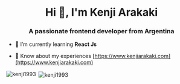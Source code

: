 <h1 align="center">Hi 👋, I'm Kenji Arakaki</h1>
<h3 align="center">A passionate frontend developer from Argentina</h3>

- 🌱 I’m currently learning **React Js**

- 📄 Know about my experiences [https://www.kenjiarakaki.com](https://www.kenjiarakaki.com)


<p><img align="left" src="https://github-readme-stats.vercel.app/api/top-langs?username=kenji1993&show_icons=true&locale=en&layout=compact" alt="kenji1993" /></p>

<p>&nbsp;<img align="center" src="https://github-readme-stats.vercel.app/api?username=kenji1993&show_icons=true&locale=en" alt="kenji1993" /></p>

